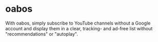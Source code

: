 # oabos

With oabos, simply subscribe to YouTube channels without a Google account and display them in a clear, tracking- and ad-free list without "recommendations" or "autoplay". 
